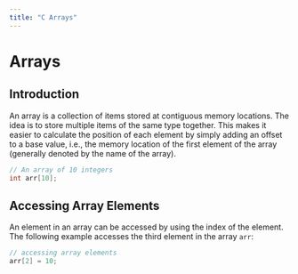 ```yaml
---
title: "C Arrays"
---
```


# Arrays

## Introduction

An array is a collection of items stored at contiguous memory locations. The idea is to store multiple items of the same type together. This makes it easier to calculate the position of each element by simply adding an offset to a base value, i.e., the memory location of the first element of the array (generally denoted by the name of the array).

```cpp
// An array of 10 integers
int arr[10];
```

## Accessing Array Elements

An element in an array can be accessed by using the index of the element. The following example accesses the third element in the array `arr`:

```cpp
// accessing array elements
arr[2] = 10;
```
